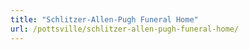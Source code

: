 ```yaml
---
title: "Schlitzer-Allen-Pugh Funeral Home"
url: /pottsville/schlitzer-allen-pugh-funeral-home/
---
```

